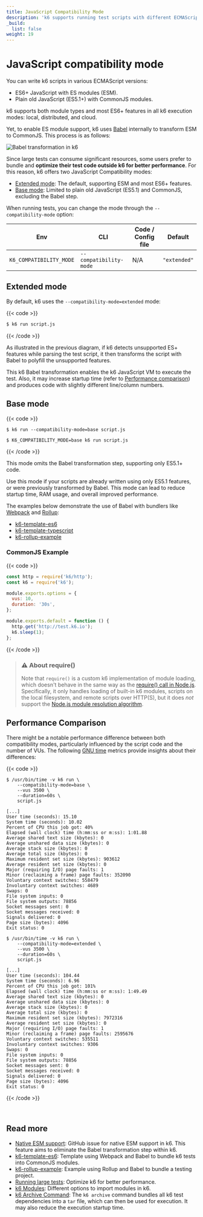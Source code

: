 ```yaml
---
title: JavaScript Compatibility Mode
description: 'k6 supports running test scripts with different ECMAScript compatibility modes using --compatibility-mode'
_build:
  list: false
weight: 19
---
```


# JavaScript compatibility mode

You can write k6 scripts in various ECMAScript versions:

- ES6+ JavaScript with ES modules (ESM).
- Plain old JavaScript (ES5.1+) with CommonJS modules.

k6 supports both module types and most ES6+ features in all k6 execution modes: local, distributed, and cloud.

Yet, to enable ES module support, k6 uses [Babel](https://babeljs.io/) internally to transform ESM to CommonJS. This process is as follows:

![Babel transformation in k6](/media/docs/k6-oss/diagram-grafana-k6-babel-pipeline.png)

Since large tests can consume significant resources, some users prefer to bundle and **optimize their test code outside k6 for better performance**. For this reason, k6 offers two JavaScript Compatibility modes:

- [Extended mode](#extended-mode): The default, supporting ESM and most ES6+ features.
- [Base mode](#base-mode): Limited to plain old JavaScript (ES5.1) and CommonJS, excluding the Babel step.

When running tests, you can change the mode through the `--compatibility-mode` option:

| Env                     | CLI                    | Code / Config file | Default      |
| ----------------------- | ---------------------- | ------------------ | ------------ |
| `K6_COMPATIBILITY_MODE` | `--compatibility-mode` | N/A                | `"extended"` |

## Extended mode

By default, k6 uses the `--compatibility-mode=extended` mode:

{{< code >}}

```default
$ k6 run script.js
```

{{< /code >}}

As illustrated in the previous diagram, if k6 detects unsupported ES+ features while parsing the test script, it then transforms the script with Babel to polyfill the unsupported features.

This k6 Babel transformation enables the k6 JavaScript VM to execute the test. Also, it may increase startup time (refer to [Performance comparison](#performance-comparison)) and produces code with slightly different line/column numbers.

## Base mode

{{< code >}}

```cli
$ k6 run --compatibility-mode=base script.js
```

```env
$ K6_COMPATIBILITY_MODE=base k6 run script.js
```

{{< /code >}}

This mode omits the Babel transformation step, supporting only ES5.1+ code.

Use this mode if your scripts are already written using only ES5.1 features, or were previously transformed by Babel. This mode can lead to reduce startup time, RAM usage, and overall improved performance.

The examples below demonstrate the use of Babel with bundlers like [Webpack](https://webpack.js.org/) and [Rollup](https://rollupjs.org/):

- [k6-template-es6](https://github.com/grafana/k6-template-es6)
- [k6-template-typescript](https://github.com/grafana/k6-template-typescript)
- [k6-rollup-example](https://github.com/grafana/k6-rollup-example)

### CommonJS Example

{{< code >}}

```javascript
const http = require('k6/http');
const k6 = require('k6');

module.exports.options = {
  vus: 10,
  duration: '30s',
};

module.exports.default = function () {
  http.get('http://test.k6.io');
  k6.sleep(1);
};
```

{{< /code >}}

> ### ⚠️ About require()
>
> Note that `require()` is a custom k6 implementation of module
> loading, which doesn't behave in the same way as the
> [require() call in Node.js](https://nodejs.org/api/modules.html#modules_require_id).
> Specifically, it only handles loading of built-in k6 modules,
> scripts on the local filesystem, and remote scripts over HTTP(S),
> but it does _not_ support the
> [Node.js module resolution algorithm](https://nodejs.org/api/modules.html#modules_all_together).

## Performance Comparison

There might be a notable performance difference between both compatibility modes, particularly influenced by the script code and the number of VUs. The following [GNU time](https://www.gnu.org/software/time/) metrics provide insights about their differences:

{{< code >}}

```base
$ /usr/bin/time -v k6 run \
    --compatibility-mode=base \
    --vus 3500 \
    --duration=60s \
    script.js

[...]
User time (seconds): 15.10
System time (seconds): 10.02
Percent of CPU this job got: 40%
Elapsed (wall clock) time (h:mm:ss or m:ss): 1:01.88
Average shared text size (kbytes): 0
Average unshared data size (kbytes): 0
Average stack size (kbytes): 0
Average total size (kbytes): 0
Maximum resident set size (kbytes): 903612
Average resident set size (kbytes): 0
Major (requiring I/O) page faults: 1
Minor (reclaiming a frame) page faults: 352090
Voluntary context switches: 558479
Involuntary context switches: 4689
Swaps: 0
File system inputs: 0
File system outputs: 78856
Socket messages sent: 0
Socket messages received: 0
Signals delivered: 0
Page size (bytes): 4096
Exit status: 0
```

```extended
$ /usr/bin/time -v k6 run \
    --compatibility-mode=extended \
    --vus 3500 \
    --duration=60s \
    script.js

[...]
User time (seconds): 104.44
System time (seconds): 6.96
Percent of CPU this job got: 101%
Elapsed (wall clock) time (h:mm:ss or m:ss): 1:49.49
Average shared text size (kbytes): 0
Average unshared data size (kbytes): 0
Average stack size (kbytes): 0
Average total size (kbytes): 0
Maximum resident set size (kbytes): 7972316
Average resident set size (kbytes): 0
Major (requiring I/O) page faults: 1
Minor (reclaiming a frame) page faults: 2595676
Voluntary context switches: 535511
Involuntary context switches: 9306
Swaps: 0
File system inputs: 0
File system outputs: 78856
Socket messages sent: 0
Socket messages received: 0
Signals delivered: 0
Page size (bytes): 4096
Exit status: 0
```

{{< /code >}}

<b>&nbsp;</b>

## Read more

- [Native ESM support](https://github.com/grafana/k6/issues/3265): GitHub issue for native ESM support in k6. This feature aims to eliminate the Babel transformation step within k6.
- [k6-template-es6](https://github.com/grafana/k6-template-es6): Template using Webpack and Babel to bundle k6 tests into CommonJS modules.
- [k6-rollup-example](https://github.com/grafana/k6-rollup-example): Example using Rollup and Babel to bundle a testing project.
- [Running large tests](https://grafana.com/docs/k6/<K6_VERSION>/testing-guides/running-large-tests): Optimize k6 for better performance.
- [k6 Modules](https://grafana.com/docs/k6/<K6_VERSION>/using-k6/modules): Different options to import modules in k6.
- [k6 Archive Command](https://grafana.com/docs/k6/<K6_VERSION>/misc/archive): The `k6 archive` command bundles all k6 test dependencies into a `tar` file, which can then be used for execution. It may also reduce the execution startup time.
